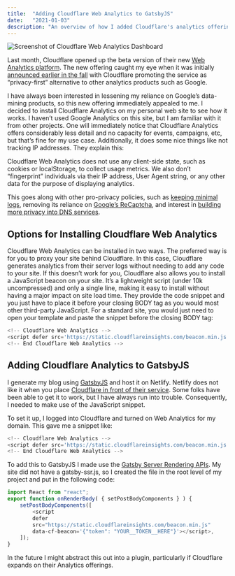 ```yaml
---
title:  "Adding Cloudflare Web Analytics to GatsbyJS"
date:   "2021-01-03"
description: "An overview of how I added Cloudflare's analytics offering to this site."
---
```


![Screenshot of Cloudflare Web Analytics Dashboard](./../../cloudflare-analytics.jpg)

Last month, Cloudflare opened up the beta version of their new [Web Analytics platform](https://www.cloudflare.com/web-analytics/). The new offering caught my eye when it was initially [announced earlier in the fall](https://www.searchenginejournal.com/cloudflare-web-analytics/382498/) with Cloudflare promoting the service as “privacy-first” alternative to other analytics products such as Google.

I have always been interested in lessening my reliance on Google’s data-mining products, so this new offering immediately appealed to me. I decided to install Cloudflare Analytics on my personal web site to see how it works. I haven’t used Google Analytics on this site, but I am familiar with it from other projects. One will immediately notice that Cloudflare Analytics offers considerably less detail and no capacity for events, campaigns, etc, but that’s fine for my use case. Additionally, it does some nice things like not tracking IP addresses. They explain this:

Cloudflare Web Analytics does not use any client-side state, such as cookies or localStorage, to collect usage metrics. We also don’t “fingerprint” individuals via their IP address, User Agent string, or any other data for the purpose of displaying analytics. 

This goes along with other pro-privacy policies, such as [keeping minimal logs](https://blog.cloudflare.com/what-cloudflare-logs/), removing its reliance on [Google’s ReCaptcha](https://www.bleepingcomputer.com/news/technology/cloudflare-drops-googles-recaptcha-due-to-privacy-concerns/), and interest in [building more privacy into DNS services](https://blog.cloudflare.com/oblivious-dns/). 
 
## Options for Installing Cloudflare Web Analytics

Cloudflare Web Analytics can be installed in two ways. The preferred way is for you to proxy your site behind Cloudflare. In this case, Cloudflare generates analytics from their server logs without needing to add any code to your site. If this doesn’t work for you, Cloudflare also allows you to install a JavaScript beacon on your site. It’s a lightweight script (under 10k uncompressed) and only a single line, making it easy to install without having a major impact on site load time. They provide the code snippet and you just have to place it before your closing BODY tag as you would most other third-party  JavaScript. For a standard site, you would just need to open your template and paste the snippet before the closing BODY tag:

```javascript
<!-- Cloudflare Web Analytics -->
<script defer src='https://static.cloudflareinsights.com/beacon.min.js' data-cf-beacon='{"token": "YOUR_TOKEN_HERE"}'></script>
<!-- End Cloudflare Web Analytics -->
```

## Adding Cloudflare Analytics to GatsbyJS

I generate my blog using [GatsbyJS](https://www.gatsbyjs.com) and host it on Netlify. Netlify does not like it when you place [Cloudflare in front of their service](https://www.netlify.com/blog/2017/03/28/why-you-dont-need-cloudflare-with-netlify/). Some folks have been able to get it to work, but I have always run into trouble. Consequently, I needed to make use of the JavaScript snippet.

To set it up, I logged into Cloudflare and turned on Web Analytics for my domain. This gave me a snippet like:

```javascript
<!-- Cloudflare Web Analytics -->
<script defer src='https://static.cloudflareinsights.com/beacon.min.js' data-cf-beacon='{"token": "YOUR_TOKEN_HERE"}'></script>
<!-- End Cloudflare Web Analytics -->
```

To add this to GatsbyJS I made use the [Gatsby Server Rendering APIs](https://www.gatsbyjs.com/docs/reference/config-files/gatsby-ssr/). My site did not have a gatsby-ssr.js, so I created the file in the root level of my project and put in the following code:

```javascript
import React from "react";
export function onRenderBody( { setPostBodyComponents } ) {
    setPostBodyComponents([
        <script 
        defer 
        src="https://static.cloudflareinsights.com/beacon.min.js"
        data-cf-beacon='{"token": "YOUR__TOKEN__HERE"}'></script>,
    ]);
}
```

In the future I might abstract this out into a plugin, particularly if Cloudflare expands on their Analytics offerings.